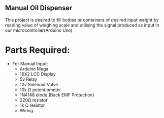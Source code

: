 ## Manual Oil Dispenser

This project is desired to fill bottles or containers of desired input weight by reading value of weighing scale and utilising the signal produced as input in our microcontroller(Arduino Uno)

# Parts Required:
- For Manual Input:
  - Arduino Mega
  - 16X2 LCD Display
  - 5v Relay
  - 12v Solenoid Valve
  - 10k Ω potentiometer
  - 1N4148 diode (Back EMF Protection)
  - 220Ω resistor
  - 1k Ω resistor
  - Wiring
  

 

